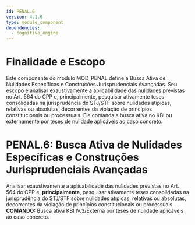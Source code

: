 ```yaml
---
id: PENAL.6
version: 4.1.0
type: module_component
dependencies:
  - cognitive_engine
---
```


# Finalidade e Escopo

Este componente do módulo MOD_PENAL define a Busca Ativa de Nulidades Específicas e Construções Jurisprudenciais Avançadas. Seu escopo é analisar exaustivamente a aplicabilidade das nulidades previstas no Art. 564 do CPP e, principalmente, pesquisar ativamente teses consolidadas na jurisprudência do STJ/STF sobre nulidades atípicas, relativas ou absolutas, decorrentes da violação de princípios constitucionais ou processuais. Ele comanda a busca ativa no KBI ou externamente por teses de nulidade aplicáveis ao caso concreto.

# PENAL.6: Busca Ativa de Nulidades Específicas e Construções Jurisprudenciais Avançadas

Analisar exaustivamente a aplicabilidade das nulidades previstas no Art. 564 do CPP e, **principalmente**, pesquisar ativamente teses consolidadas na jurisprudência do STJ/STF sobre nulidades atípicas, relativas ou absolutas, decorrentes da violação de princípios constitucionais ou processuais. **COMANDO:** Busca ativa KBI IV.3/Externa por teses de nulidade aplicáveis ao caso concreto.
